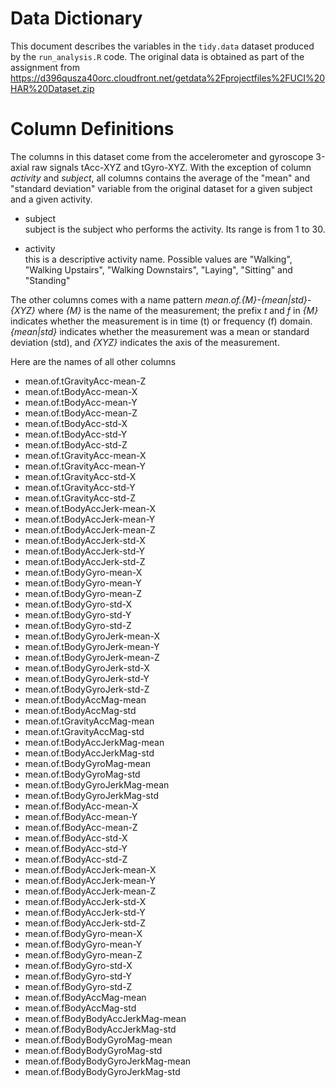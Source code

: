 # Data Dictionary

This document describes the variables in the `tidy.data` dataset produced by the `run_analysis.R` code.  The original data is obtained as part of the assignment from https://d396qusza40orc.cloudfront.net/getdata%2Fprojectfiles%2FUCI%20HAR%20Dataset.zip

Column Definitions 
==================

The columns in this dataset come from the accelerometer and gyroscope 3-axial raw signals tAcc-XYZ and tGyro-XYZ.  With the exception of column *activity* and *subject*, all columns contains the average of the "mean" and "standard deviation" variable from the original dataset for a given subject and a given activity.

- subject  
  subject is the subject who performs the activity.  Its range is from 1 to 30.

- activity  
  this is a descriptive activity name.  Possible values are "Walking", "Walking Upstairs", "Walking Downstairs", "Laying", "Sitting" and "Standing"
  
The other columns comes with a name pattern *mean.of.{M}-{mean|std}-{XYZ}* where *{M}* is the name of the measurement; the prefix *t* and *f* in *{M}* indicates whether the measurement is in time (t) or frequency (f) domain. *{mean|std}* indicates whether the measurement was a mean or standard deviation (std), and *{XYZ}* indicates the axis of the measurement.

Here are the names of all other columns
- mean.of.tGravityAcc-mean-Z  
- mean.of.tBodyAcc-mean-X  
- mean.of.tBodyAcc-mean-Y  
- mean.of.tBodyAcc-mean-Z  
- mean.of.tBodyAcc-std-X  
- mean.of.tBodyAcc-std-Y  
- mean.of.tBodyAcc-std-Z  
- mean.of.tGravityAcc-mean-X  
- mean.of.tGravityAcc-mean-Y  
- mean.of.tGravityAcc-std-X  
- mean.of.tGravityAcc-std-Y  
- mean.of.tGravityAcc-std-Z  
- mean.of.tBodyAccJerk-mean-X  
- mean.of.tBodyAccJerk-mean-Y  
- mean.of.tBodyAccJerk-mean-Z  
- mean.of.tBodyAccJerk-std-X  
- mean.of.tBodyAccJerk-std-Y  
- mean.of.tBodyAccJerk-std-Z  
- mean.of.tBodyGyro-mean-X  
- mean.of.tBodyGyro-mean-Y  
- mean.of.tBodyGyro-mean-Z  
- mean.of.tBodyGyro-std-X  
- mean.of.tBodyGyro-std-Y  
- mean.of.tBodyGyro-std-Z  
- mean.of.tBodyGyroJerk-mean-X  
- mean.of.tBodyGyroJerk-mean-Y  
- mean.of.tBodyGyroJerk-mean-Z  
- mean.of.tBodyGyroJerk-std-X  
- mean.of.tBodyGyroJerk-std-Y  
- mean.of.tBodyGyroJerk-std-Z  
- mean.of.tBodyAccMag-mean  
- mean.of.tBodyAccMag-std  
- mean.of.tGravityAccMag-mean  
- mean.of.tGravityAccMag-std  
- mean.of.tBodyAccJerkMag-mean  
- mean.of.tBodyAccJerkMag-std  
- mean.of.tBodyGyroMag-mean  
- mean.of.tBodyGyroMag-std  
- mean.of.tBodyGyroJerkMag-mean  
- mean.of.tBodyGyroJerkMag-std  
- mean.of.fBodyAcc-mean-X  
- mean.of.fBodyAcc-mean-Y  
- mean.of.fBodyAcc-mean-Z  
- mean.of.fBodyAcc-std-X  
- mean.of.fBodyAcc-std-Y  
- mean.of.fBodyAcc-std-Z  
- mean.of.fBodyAccJerk-mean-X  
- mean.of.fBodyAccJerk-mean-Y  
- mean.of.fBodyAccJerk-mean-Z  
- mean.of.fBodyAccJerk-std-X  
- mean.of.fBodyAccJerk-std-Y  
- mean.of.fBodyAccJerk-std-Z  
- mean.of.fBodyGyro-mean-X  
- mean.of.fBodyGyro-mean-Y  
- mean.of.fBodyGyro-mean-Z  
- mean.of.fBodyGyro-std-X  
- mean.of.fBodyGyro-std-Y  
- mean.of.fBodyGyro-std-Z  
- mean.of.fBodyAccMag-mean  
- mean.of.fBodyAccMag-std  
- mean.of.fBodyBodyAccJerkMag-mean  
- mean.of.fBodyBodyAccJerkMag-std  
- mean.of.fBodyBodyGyroMag-mean  
- mean.of.fBodyBodyGyroMag-std  
- mean.of.fBodyBodyGyroJerkMag-mean  
- mean.of.fBodyBodyGyroJerkMag-std
